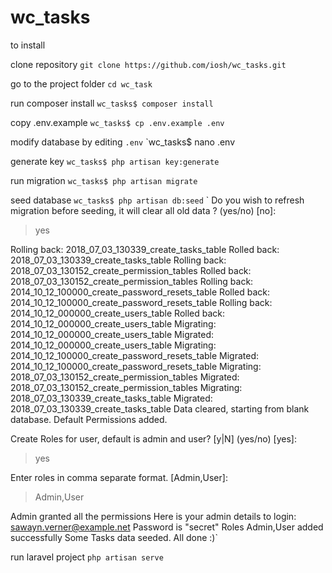 # wc_tasks

to install

clone repository
`git clone https://github.com/iosh/wc_tasks.git`

go to the project folder
`cd wc_task`

run composer install
`wc_tasks$ composer install`

copy .env.example
`wc_tasks$ cp .env.example .env`

modify database by editing `.env`
`wc_tasks$ nano .env

generate key
`wc_tasks$ php artisan key:generate`

run migration
`wc_tasks$ php artisan migrate`

seed database
`wc_tasks$ php artisan db:seed`
`
 Do you wish to refresh migration before seeding, it will clear all old data ? (yes/no) [no]:
 > yes

Rolling back: 2018_07_03_130339_create_tasks_table
Rolled back:  2018_07_03_130339_create_tasks_table
Rolling back: 2018_07_03_130152_create_permission_tables
Rolled back:  2018_07_03_130152_create_permission_tables
Rolling back: 2014_10_12_100000_create_password_resets_table
Rolled back:  2014_10_12_100000_create_password_resets_table
Rolling back: 2014_10_12_000000_create_users_table
Rolled back:  2014_10_12_000000_create_users_table
Migrating: 2014_10_12_000000_create_users_table
Migrated:  2014_10_12_000000_create_users_table
Migrating: 2014_10_12_100000_create_password_resets_table
Migrated:  2014_10_12_100000_create_password_resets_table
Migrating: 2018_07_03_130152_create_permission_tables
Migrated:  2018_07_03_130152_create_permission_tables
Migrating: 2018_07_03_130339_create_tasks_table
Migrated:  2018_07_03_130339_create_tasks_table
Data cleared, starting from blank database.
Default Permissions added.

 Create Roles for user, default is admin and user? [y|N] (yes/no) [yes]:
 > yes

 Enter roles in comma separate format. [Admin,User]:
 > Admin,User

Admin granted all the permissions
Here is your admin details to login:
sawayn.verner@example.net
Password is "secret"
Roles Admin,User added successfully
Some Tasks data seeded.
All done :)`

run laravel project
`php artisan serve`


